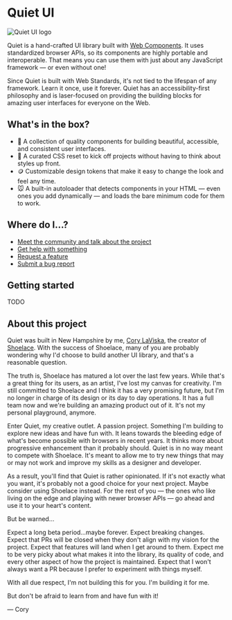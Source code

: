 # Quiet UI

![Quiet UI logo](https://pbs.twimg.com/profile_banners/1705198841094356992/1697645956/1500x500)

Quiet is a hand-crafted UI library built with [Web Components](https://developer.mozilla.org/en-US/docs/Web/API/Web_components). It uses standardized browser APIs, so its components are highly portable and interoperable. That means you can use them with just about any JavaScript framework — or even without one!

Since Quiet is built with Web Standards, it's not tied to the lifespan of any framework. Learn it once, use it forever. Quiet has an accessibility-first philosophy and is laser-focused on providing the building blocks for amazing user interfaces for everyone on the Web.

## What's in the box?

- 🧰 A collection of quality components for building beautiful, accessible, and consistent user interfaces.
- 🎨 A curated CSS reset to kick off projects without having to think about styles up front.
- 🪙 Customizable design tokens that make it easy to change the look and feel any time.
- 🐭 A built-in autoloader that detects components in your HTML — even ones you add dynamically — and loads the bare minimum code for them to work.

## Where do I…?

- [Meet the community and talk about the project](https://github.com/quietui/components/discussions)
- [Get help with something](https://github.com/quietui/components/discussions/categories/help-support)
- [Request a feature](https://github.com/quietui/components/discussions/categories/feature-requests)
- [Submit a bug report](https://github.com/quietui/components/issues/new/choose)

## Getting started

TODO

## About this project

Quiet was built in New Hampshire by me, [Cory LaViska](https://twitter.com/claviska), the creator of [Shoelace](https://shoelace.style/). With the success of Shoelace, many of you are probably wondering why I'd choose to build another UI library, and that's a reasonable question.

The truth is, Shoelace has matured a lot over the last few years. While that's a great thing for its users, as an artist, I've lost my canvas for creativity. I'm still committed to Shoelace and I think it has a very promising future, but I'm no longer in charge of its design or its day to day operations. It has a full team now and we're building an amazing product out of it. It's not my personal playground, anymore.

Enter Quiet, my creative outlet. A passion project. Something I'm building to explore new ideas and have fun with. It leans towards the bleeding edge of what's become possible with browsers in recent years. It thinks more about progressive enhancement than it probably should. Quiet is in no way meant to compete with Shoelace. It's meant to allow me to try new things that may or may not work and improve my skills as a designer and developer.

As a result, you'll find that Quiet is rather opinionated. If it's not exactly what you want, it's probably not a good choice for your next project. Maybe consider using Shoelace instead. For the rest of you — the ones who like living on the edge and playing with newer browser APIs — go ahead and use it to your heart's content.

But be warned…

Expect a long beta period…maybe forever. Expect breaking changes. Expect that PRs will be closed when they don't align with my vision for the project. Expect that features will land when I get around to them. Expect me to be very picky about what makes it into the library, its quality of code, and every other aspect of how the project is maintained. Expect that I won't always want a PR because I prefer to experiment with things myself.

With all due respect, I'm not building this for you. I'm building it for me.

But don't be afraid to learn from and have fun with it!

— Cory
